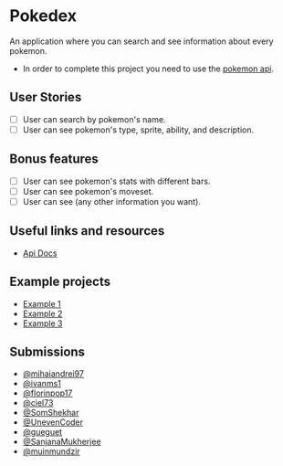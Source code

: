 # Pokedex

An application where you can search and see information about every pokemon.

- In order to complete this project you need to use the [pokemon api](https://pokeapi.co/).

## User Stories

- [ ] User can search by pokemon's name.
- [ ] User can see pokemon's type, sprite, ability, and description.

## Bonus features

- [ ] User can see pokemon's stats with different bars.
- [ ] User can see pokemon's moveset.
- [ ] User can see (any other information you want).

## Useful links and resources

- [Api Docs](https://pokeapi.co/docs/v2)

## Example projects

- [Example 1](https://ng-pokedex.web.app/)
- [Example 2](https://codepen.io/FlorinPop17/pen/gOYZxyE)
- [Example 3](https://dex.pokemonshowdown.com/pokemon)

## Submissions
 - [@mihaiandrei97](https://mihai-pokedex.netlify.com/)
 - [@ivanms1](https://ivan-pokedex.netlify.com/)
 - [@florinpop17](https://www.youtube.com/watch?v=XL68br6JyYs)
 - [@ciel73](https://weekly-projects.netlify.app/projects/week-1/index.html)
 - [@SomShekhar](https://codepen.io/ssmkhrj/full/JjXmmMG)
 - [@UnevenCoder](https://t.co/iJ7DwB97p1?amp=1)
 - [@gueguet](https://practical-brown-97d845.netlify.app/)
 - [@SanjanaMukherjee](https://sanjana-mukherjee.github.io/Pokedex/)
 - [@muinmundzir](https://vue-poke.herokuapp.com/)